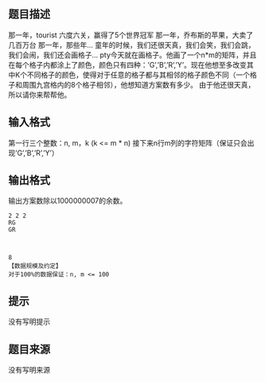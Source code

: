 


## 题目描述
那一年，tourist 六度六关，赢得了5个世界冠军
那一年，乔布斯的苹果，大卖了几百万台
那一年，那些年...
童年的时候，我们还很天真，我们会笑，我们会跳，我们会闹，我们还会画格子...
pty今天就在画格子。他画了一个n*m的矩阵，并且在每个格子内都涂上了颜色，颜色只有四种：’G’,’B’,’R’,’Y’。现在他想至多改变其中K个不同格子的颜色，使得对于任意的格子都与其相邻的格子颜色不同（一个格子和周围九宫格内的8个格子相邻），他想知道方案数有多少。
由于他还很天真，所以请你来帮帮他。
## 输入格式
第一行三个整数：n, m，k (k <= m * n)
接下来n行m列的字符矩阵（保证只会出现’G’,’B’,’R’,’Y’）
## 输出格式
输出方案数除以1000000007的余数。

```input1
2 2 2
RG
GR


```
```output1

8
【数据规模及约定】
对于100%的数据保证：n, m <= 100
```

## 提示
没有写明提示
## 题目来源
没有写明来源


